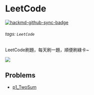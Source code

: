 # LeetCode

[![hackmd-github-sync-badge](https://hackmd.io/9fuzTIuSQk-pVIN_TM2qAA/badge)](https://hackmd.io/9fuzTIuSQk-pVIN_TM2qAA)

###### tags: `LeetCode`

LeetCode刷題，每天刷一題，順便刷綠卡~

![](https://i.imgur.com/WF4PW9v.png)

## Problems
* [p1_TwoSum](https://github.com/AndyChiangSH/LeetCode/tree/master/src/p1_TwoSum)
